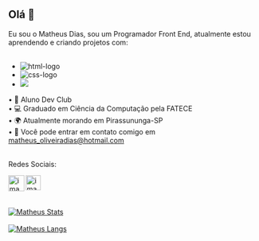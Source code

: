 ## Olá 👋

Eu sou o Matheus Dias, sou um Programador Front End, atualmente estou aprendendo e criando projetos com:
<br>
<br>
  - <img src="https://img.shields.io/badge/HTML5-E34F26?style=for-the-badge&logo=html5&logoColor=white" alt="html-logo" />

  - <img src="https://img.shields.io/badge/CSS3-1572B6?style=for-the-badge&logo=css3&logoColor=white" alt="css-logo" />

  - <img src="https://img.shields.io/badge/JavaScript-F7DF1E?style=for-the-badge&logo=javascript&logoColor=black" />


• 💙 Aluno Dev Club 
<br>
• 💻 Graduado em Ciência da Computação pela FATECE
<br>
• 🌍 Atualmente morando em Pirassununga-SP
<br>
• 📧 Você pode entrar em contato comigo em matheus_oliveiradias@hotmail.com
<br>
<br>

Redes Sociais:

<a href="https://www.linkedin.com/in/matheus-oliveira-882266250" target="_blank">
<img align="left" alt="imagem-linkedin" width="32px" src="https://img.icons8.com/?size=512&id=13930&format=png" a/>

<a href="https://www.instagram.com/matt_oliveira1/" target="_blank">
<img align="left" alt="imagem-insta" width="30px" src="https://upload.wikimedia.org/wikipedia/commons/thumb/a/a5/Instagram_icon.png/600px-Instagram_icon.png?20200512141346" a/>
<br>
<br>
<br>


[![Matheus Stats](https://github-readme-stats.vercel.app/api?username=matheusdiass1)](https://github.com/anuraghazra/github-readme-stats)
<br>
<br>
[![Matheus Langs](https://github-readme-stats.vercel.app/api/top-langs/?username=matheusdiass1)](https://github.com/anuraghazra/github-readme-stats)

